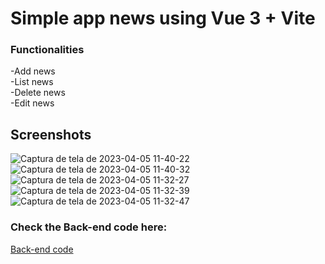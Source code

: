 # Simple app news using Vue 3 + Vite

### Functionalities
-Add news
<br>-List news
<br>-Delete news
<br>-Edit news

## Screenshots
![Captura de tela de 2023-04-05 11-40-22](https://user-images.githubusercontent.com/57187549/230115791-6cf0d7c0-cc00-4ce7-91f8-d74588975645.png)
![Captura de tela de 2023-04-05 11-40-32](https://user-images.githubusercontent.com/57187549/230115803-9a2af3ee-2231-47d0-8dd5-b5bbde5fd0d0.png)
![Captura de tela de 2023-04-05 11-32-27](https://user-images.githubusercontent.com/57187549/230113714-ad92c57d-ee7a-4293-95e3-9b0b5c385e9a.png)
![Captura de tela de 2023-04-05 11-32-39](https://user-images.githubusercontent.com/57187549/230113732-e484cc5f-02de-462a-869c-3b9d466d0b4d.png)
![Captura de tela de 2023-04-05 11-32-47](https://user-images.githubusercontent.com/57187549/230113739-3b0f08a9-79f0-4c58-9a76-079c05fb2a4f.png)

### Check the Back-end code here:
<a href="https://github.com/Cleiton366/All-News-BE">Back-end code</a>
